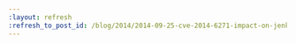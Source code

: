 ```yaml
---
:layout: refresh
:refresh_to_post_id: /blog/2014/2014-09-25-cve-2014-6271-impact-on-jenkins
---
```

